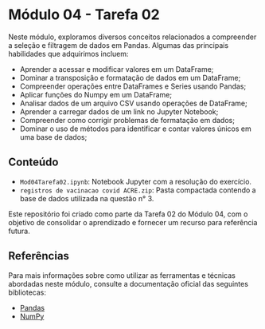 # Módulo 04 - Tarefa 02

Neste módulo, exploramos diversos conceitos relacionados a compreender a seleção e filtragem de dados em Pandas. Algumas das principais habilidades que adquirimos incluem:
- Aprender a acessar e modificar valores em um DataFrame;
- Dominar a transposição e formatação de dados em um DataFrame;
- Compreender operações entre DataFrames e Series usando Pandas;
- Aplicar funções do Numpy em um DataFrame;
- Analisar dados de um arquivo CSV usando operações de DataFrame;
- Aprender a carregar dados de um link no Jupyter Notebook;
- Compreender como corrigir problemas de formatação em dados;
- Dominar o uso de métodos para identificar e contar valores únicos em uma base de dados;

## Conteúdo

- `Mod04Tarefa02.ipynb`: Notebook Jupyter com a resolução do exercício.
- `registros de vacinacao covid ACRE.zip`: Pasta compactada contendo a base de dados utilizada na questão n° 3.

Este repositório foi criado como parte da Tarefa 02 do Módulo 04, com o objetivo de consolidar o aprendizado e fornecer um recurso para referência futura.

## Referências

Para mais informações sobre como utilizar as ferramentas e técnicas abordadas neste módulo, consulte a documentação oficial das seguintes bibliotecas:
- [Pandas](https://pandas.pydata.org/docs/)
- [NumPy](https://numpy.org/doc/)
